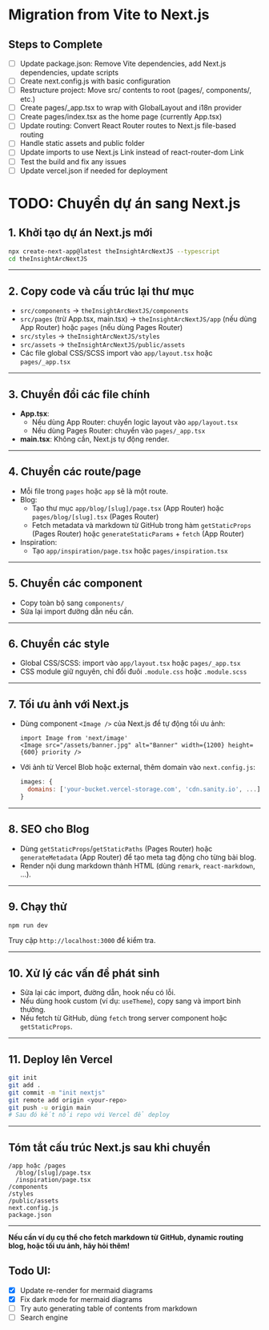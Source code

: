 # Migration from Vite to Next.js

## Steps to Complete

- [ ] Update package.json: Remove Vite dependencies, add Next.js dependencies, update scripts
- [ ] Create next.config.js with basic configuration
- [ ] Restructure project: Move src/ contents to root (pages/, components/, etc.)
- [ ] Create pages/_app.tsx to wrap with GlobalLayout and i18n provider
- [ ] Create pages/index.tsx as the home page (currently App.tsx)
- [ ] Update routing: Convert React Router routes to Next.js file-based routing
- [ ] Handle static assets and public folder
- [ ] Update imports to use Next.js Link instead of react-router-dom Link
- [ ] Test the build and fix any issues
- [ ] Update vercel.json if needed for deployment

# TODO: Chuyển dự án sang Next.js

## 1. Khởi tạo dự án Next.js mới

```sh
npx create-next-app@latest theInsightArcNextJS --typescript
cd theInsightArcNextJS
```

---

## 2. Copy code và cấu trúc lại thư mục

- `src/components` → `theInsightArcNextJS/components`
- `src/pages` (trừ App.tsx, main.tsx) → `theInsightArcNextJS/app` (nếu dùng App Router) hoặc `pages` (nếu dùng Pages Router)
- `src/styles` → `theInsightArcNextJS/styles`
- `src/assets` → `theInsightArcNextJS/public/assets`
- Các file global CSS/SCSS import vào `app/layout.tsx` hoặc `pages/_app.tsx`

---

## 3. Chuyển đổi các file chính

- **App.tsx**:  
  - Nếu dùng App Router: chuyển logic layout vào `app/layout.tsx`
  - Nếu dùng Pages Router: chuyển vào `pages/_app.tsx`
- **main.tsx**: Không cần, Next.js tự động render.

---

## 4. Chuyển các route/page

- Mỗi file trong `pages` hoặc `app` sẽ là một route.
- Blog:  
  - Tạo thư mục `app/blog/[slug]/page.tsx` (App Router) hoặc `pages/blog/[slug].tsx` (Pages Router)
  - Fetch metadata và markdown từ GitHub trong hàm `getStaticProps` (Pages Router) hoặc `generateStaticParams` + `fetch` (App Router)
- Inspiration:  
  - Tạo `app/inspiration/page.tsx` hoặc `pages/inspiration.tsx`

---

## 5. Chuyển các component

- Copy toàn bộ sang `components/`
- Sửa lại import đường dẫn nếu cần.

---

## 6. Chuyển các style

- Global CSS/SCSS: import vào `app/layout.tsx` hoặc `pages/_app.tsx`
- CSS module giữ nguyên, chỉ đổi đuôi `.module.css` hoặc `.module.scss`

---

## 7. Tối ưu ảnh với Next.js

- Dùng component `<Image />` của Next.js để tự động tối ưu ảnh:
  ```tsx
  import Image from 'next/image'
  <Image src="/assets/banner.jpg" alt="Banner" width={1200} height={600} priority />
  ```
- Với ảnh từ Vercel Blob hoặc external, thêm domain vào `next.config.js`:
  ```js
  images: {
    domains: ['your-bucket.vercel-storage.com', 'cdn.sanity.io', ...],
  }
  ```

---

## 8. SEO cho Blog

- Dùng `getStaticProps`/`getStaticPaths` (Pages Router) hoặc `generateMetadata` (App Router) để tạo meta tag động cho từng bài blog.
- Render nội dung markdown thành HTML (dùng `remark`, `react-markdown`, ...).

---

## 9. Chạy thử

```sh
npm run dev
```
Truy cập `http://localhost:3000` để kiểm tra.

---

## 10. Xử lý các vấn đề phát sinh

- Sửa lại các import, đường dẫn, hook nếu có lỗi.
- Nếu dùng hook custom (ví dụ: `useTheme`), copy sang và import bình thường.
- Nếu fetch từ GitHub, dùng `fetch` trong server component hoặc `getStaticProps`.

---

## 11. Deploy lên Vercel

```sh
git init
git add .
git commit -m "init nextjs"
git remote add origin <your-repo>
git push -u origin main
# Sau đó kết nối repo với Vercel để deploy
```

---

## Tóm tắt cấu trúc Next.js sau khi chuyển

```
/app hoặc /pages
  /blog/[slug]/page.tsx
  /inspiration/page.tsx
/components
/styles
/public/assets
next.config.js
package.json
```

---

**Nếu cần ví dụ cụ thể cho fetch markdown từ GitHub, dynamic routing blog, hoặc tối ưu ảnh, hãy hỏi thêm!**

## Todo UI:
- [x] Update re-render for mermaid diagrams
- [x] Fix dark mode for mermaid diagrams
- [ ] Try auto generating table of contents from markdown
- [ ] Search engine